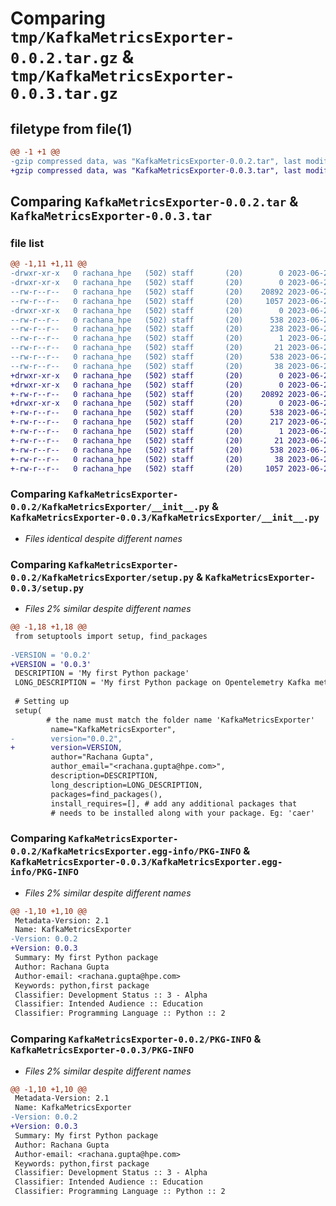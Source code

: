 # Comparing `tmp/KafkaMetricsExporter-0.0.2.tar.gz` & `tmp/KafkaMetricsExporter-0.0.3.tar.gz`

## filetype from file(1)

```diff
@@ -1 +1 @@
-gzip compressed data, was "KafkaMetricsExporter-0.0.2.tar", last modified: Mon Jun 26 14:32:07 2023, max compression
+gzip compressed data, was "KafkaMetricsExporter-0.0.3.tar", last modified: Mon Jun 26 15:15:54 2023, max compression
```

## Comparing `KafkaMetricsExporter-0.0.2.tar` & `KafkaMetricsExporter-0.0.3.tar`

### file list

```diff
@@ -1,11 +1,11 @@
-drwxr-xr-x   0 rachana_hpe   (502) staff       (20)        0 2023-06-26 14:32:07.877971 KafkaMetricsExporter-0.0.2/
-drwxr-xr-x   0 rachana_hpe   (502) staff       (20)        0 2023-06-26 14:32:07.874922 KafkaMetricsExporter-0.0.2/KafkaMetricsExporter/
--rw-r--r--   0 rachana_hpe   (502) staff       (20)    20892 2023-06-26 13:42:29.000000 KafkaMetricsExporter-0.0.2/KafkaMetricsExporter/__init__.py
--rw-r--r--   0 rachana_hpe   (502) staff       (20)     1057 2023-06-26 14:31:25.000000 KafkaMetricsExporter-0.0.2/KafkaMetricsExporter/setup.py
-drwxr-xr-x   0 rachana_hpe   (502) staff       (20)        0 2023-06-26 14:32:07.876743 KafkaMetricsExporter-0.0.2/KafkaMetricsExporter.egg-info/
--rw-r--r--   0 rachana_hpe   (502) staff       (20)      538 2023-06-26 14:32:07.000000 KafkaMetricsExporter-0.0.2/KafkaMetricsExporter.egg-info/PKG-INFO
--rw-r--r--   0 rachana_hpe   (502) staff       (20)      238 2023-06-26 14:32:07.000000 KafkaMetricsExporter-0.0.2/KafkaMetricsExporter.egg-info/SOURCES.txt
--rw-r--r--   0 rachana_hpe   (502) staff       (20)        1 2023-06-26 14:32:07.000000 KafkaMetricsExporter-0.0.2/KafkaMetricsExporter.egg-info/dependency_links.txt
--rw-r--r--   0 rachana_hpe   (502) staff       (20)       21 2023-06-26 14:32:07.000000 KafkaMetricsExporter-0.0.2/KafkaMetricsExporter.egg-info/top_level.txt
--rw-r--r--   0 rachana_hpe   (502) staff       (20)      538 2023-06-26 14:32:07.877421 KafkaMetricsExporter-0.0.2/PKG-INFO
--rw-r--r--   0 rachana_hpe   (502) staff       (20)       38 2023-06-26 14:32:07.878072 KafkaMetricsExporter-0.0.2/setup.cfg
+drwxr-xr-x   0 rachana_hpe   (502) staff       (20)        0 2023-06-26 15:15:54.718361 KafkaMetricsExporter-0.0.3/
+drwxr-xr-x   0 rachana_hpe   (502) staff       (20)        0 2023-06-26 15:15:54.715130 KafkaMetricsExporter-0.0.3/KafkaMetricsExporter/
+-rw-r--r--   0 rachana_hpe   (502) staff       (20)    20892 2023-06-26 13:42:29.000000 KafkaMetricsExporter-0.0.3/KafkaMetricsExporter/__init__.py
+drwxr-xr-x   0 rachana_hpe   (502) staff       (20)        0 2023-06-26 15:15:54.717638 KafkaMetricsExporter-0.0.3/KafkaMetricsExporter.egg-info/
+-rw-r--r--   0 rachana_hpe   (502) staff       (20)      538 2023-06-26 15:15:54.000000 KafkaMetricsExporter-0.0.3/KafkaMetricsExporter.egg-info/PKG-INFO
+-rw-r--r--   0 rachana_hpe   (502) staff       (20)      217 2023-06-26 15:15:54.000000 KafkaMetricsExporter-0.0.3/KafkaMetricsExporter.egg-info/SOURCES.txt
+-rw-r--r--   0 rachana_hpe   (502) staff       (20)        1 2023-06-26 15:15:54.000000 KafkaMetricsExporter-0.0.3/KafkaMetricsExporter.egg-info/dependency_links.txt
+-rw-r--r--   0 rachana_hpe   (502) staff       (20)       21 2023-06-26 15:15:54.000000 KafkaMetricsExporter-0.0.3/KafkaMetricsExporter.egg-info/top_level.txt
+-rw-r--r--   0 rachana_hpe   (502) staff       (20)      538 2023-06-26 15:15:54.718063 KafkaMetricsExporter-0.0.3/PKG-INFO
+-rw-r--r--   0 rachana_hpe   (502) staff       (20)       38 2023-06-26 15:15:54.718460 KafkaMetricsExporter-0.0.3/setup.cfg
+-rw-r--r--   0 rachana_hpe   (502) staff       (20)     1057 2023-06-26 15:15:30.000000 KafkaMetricsExporter-0.0.3/setup.py
```

### Comparing `KafkaMetricsExporter-0.0.2/KafkaMetricsExporter/__init__.py` & `KafkaMetricsExporter-0.0.3/KafkaMetricsExporter/__init__.py`

 * *Files identical despite different names*

### Comparing `KafkaMetricsExporter-0.0.2/KafkaMetricsExporter/setup.py` & `KafkaMetricsExporter-0.0.3/setup.py`

 * *Files 2% similar despite different names*

```diff
@@ -1,18 +1,18 @@
 from setuptools import setup, find_packages
 
-VERSION = '0.0.2' 
+VERSION = '0.0.3' 
 DESCRIPTION = 'My first Python package'
 LONG_DESCRIPTION = 'My first Python package on Opentelemetry Kafka metrics exporter'
 
 # Setting up
 setup(
        # the name must match the folder name 'KafkaMetricsExporter'
         name="KafkaMetricsExporter", 
-        version="0.0.2",
+        version=VERSION,
         author="Rachana Gupta",
         author_email="<rachana.gupta@hpe.com>",
         description=DESCRIPTION,
         long_description=LONG_DESCRIPTION,
         packages=find_packages(),
         install_requires=[], # add any additional packages that 
         # needs to be installed along with your package. Eg: 'caer'
```

### Comparing `KafkaMetricsExporter-0.0.2/KafkaMetricsExporter.egg-info/PKG-INFO` & `KafkaMetricsExporter-0.0.3/KafkaMetricsExporter.egg-info/PKG-INFO`

 * *Files 2% similar despite different names*

```diff
@@ -1,10 +1,10 @@
 Metadata-Version: 2.1
 Name: KafkaMetricsExporter
-Version: 0.0.2
+Version: 0.0.3
 Summary: My first Python package
 Author: Rachana Gupta
 Author-email: <rachana.gupta@hpe.com>
 Keywords: python,first package
 Classifier: Development Status :: 3 - Alpha
 Classifier: Intended Audience :: Education
 Classifier: Programming Language :: Python :: 2
```

### Comparing `KafkaMetricsExporter-0.0.2/PKG-INFO` & `KafkaMetricsExporter-0.0.3/PKG-INFO`

 * *Files 2% similar despite different names*

```diff
@@ -1,10 +1,10 @@
 Metadata-Version: 2.1
 Name: KafkaMetricsExporter
-Version: 0.0.2
+Version: 0.0.3
 Summary: My first Python package
 Author: Rachana Gupta
 Author-email: <rachana.gupta@hpe.com>
 Keywords: python,first package
 Classifier: Development Status :: 3 - Alpha
 Classifier: Intended Audience :: Education
 Classifier: Programming Language :: Python :: 2
```

